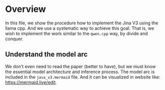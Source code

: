 # Overview
In this file, we show the procedure how to implement the Jina V3 using the llama cpp. And we use a systematic way to achieve this goal. That is, we wish to implement the work similar to the `qwen.cpp` way, by divide and conquer.

## Understand the model arc
We don't even need to read the paper (better to have), but we must know the essential model architecture and inference process. The model arc is included in the `java_v3.mermaid` file. And it can be visualized in website like: https://mermaid.live/edit. 

